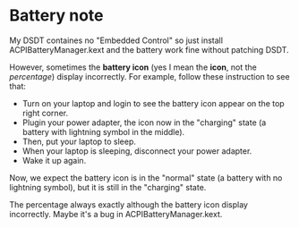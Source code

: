 # Battery note

My DSDT containes no "Embedded Control" so just install ACPIBatteryManager.kext and the battery work fine without patching DSDT.

However, sometimes the __battery icon__ (yes I mean the __icon__, not the _percentage_) display incorrectly. For example, follow these instruction to see that:

- Turn on your laptop and login to see the battery icon appear on the top right corner.
- Plugin your power adapter, the icon now in the "charging" state (a battery with lightning symbol in the middle).
- Then, put your laptop to sleep.
- When your laptop is sleeping, disconnect your power adapter.
- Wake it up again.

Now, we expect the battery icon is in the "normal" state (a battery with no lightning symbol), but it is still in the "charging" state.

The percentage always exactly although the battery icon display incorrectly. Maybe it's a bug in ACPIBatteryManager.kext.
